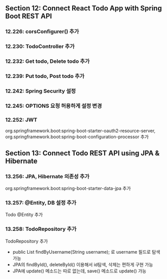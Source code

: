 ## Section 12: Connect React Todo App with Spring Boot REST API

### 12.226: corsConfigurer() 추가

### 12.230: TodoController 추가

### 12.232: Get todo, Delete todo 추가

### 12.239: Put todo, Post todo 추가

### 12.242: Spring Security 설정

### 12.245: OPTIONS 요청 허용하게 설정 변경

### 12.252: JWT
org.springframework.boot:spring-boot-starter-oauth2-resource-server,
org.springframework.boot:spring-boot-configuration-processor 추가

## Section 13: Connect Todo REST API using JPA & Hibernate

### 13.256: JPA, Hibernate 의존성 추가
org.springframework.boot:spring-boot-starter-data-jpa 추가

### 13.257: @Entity, DB 설정 추가
Todo @Entity 추가

### 13.258: TodoRepository 추가
TodoRepository 추가

- public List<Todo> findByUsername(String username); 로 username 필드로 탐색 가능
- JPA의 findById(), deleteById() 이용해서 id탐색, 삭제는 편하게 구현 가능
- JPA에 update() 메소드는 따로 없는데, save() 메소드로 update() 가능
